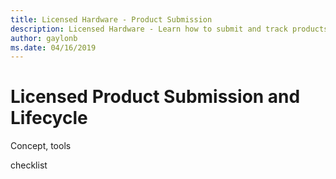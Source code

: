 ```yaml
---
title: Licensed Hardware - Product Submission
description: Licensed Hardware - Learn how to submit and track products actively going through the program.
author: gaylonb
ms.date: 04/16/2019
---
```


# Licensed Product Submission and Lifecycle

Concept, tools

checklist
